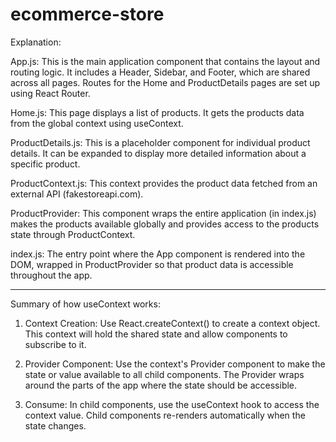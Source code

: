 # ecommerce-store

Explanation:

App.js: This is the main application component that contains the layout and routing logic. It includes a Header, Sidebar, and Footer, which are shared across all pages. Routes for the Home and ProductDetails pages are set up using React Router.

Home.js: This page displays a list of products. It gets the products data from the global context using useContext.

ProductDetails.js: This is a placeholder component for individual product details. It can be expanded to display more detailed information about a specific product.

ProductContext.js: This context provides the product data fetched from an external API (fakestoreapi.com).

ProductProvider: This component wraps the entire application (in index.js) makes the products available globally and provides access to the products state through ProductContext.

index.js: The entry point where the App component is rendered into the DOM, wrapped in ProductProvider so that product data is accessible throughout the app.

---

Summary of how useContext works:

1. Context Creation: Use React.createContext() to create a context object. This context will hold the shared state and allow components to subscribe to it.

2. Provider Component: Use the context's Provider component to make the state or value available to all child components. The Provider wraps around the parts of the app where the state should be accessible.

3. Consume: In child components, use the useContext hook to access the context value. Child components re-renders automatically when the state changes.
